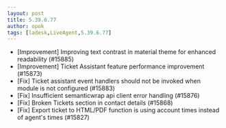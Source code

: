 ```yaml
---
layout: post
title: 5.39.6.77
author: opok
tags: [ladesk,LiveAgent,5.39.6.77]
---
```

- [Improvement] Improving text contrast in material theme for enhanced readability (#15885)
- [Improvement] Ticket Assistant feature performance improvement (#15873)
- [Fix] Ticket assistant event handlers should not be invoked when module is not configured (#15883)
- [Fix] Insufficient semanticwrap api client error handling (#15876)
- [Fix] Broken Tickets section in contact details (#15868)
- [Fix] Export ticket to HTML/PDF function is using account times instead of agent's times (#15827)
